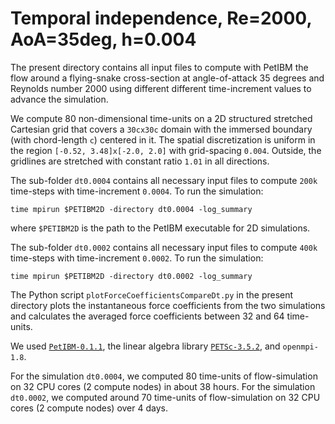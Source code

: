 # Temporal independence, Re=2000, AoA=35deg, h=0.004

The present directory contains all input files to compute with PetIBM the flow around a flying-snake cross-section at angle-of-attack 35 degrees and Reynolds number 2000 using different different time-increment values to advance the simulation.

We compute 80 non-dimensional time-units on a 2D structured stretched Cartesian grid that covers a `30cx30c` domain with the immersed boundary 
(with chord-length `c`) centered in it.
The spatial discretization is uniform in the region `[-0.52, 3.48]x[-2.0, 2.0]` with grid-spacing `0.004`.
Outside, the gridlines are stretched with constant ratio `1.01` in all directions.

The sub-folder `dt0.0004` contains all necessary input files to compute `200k` time-steps with time-increment `0.0004`.
To run the simulation:

    time mpirun $PETIBM2D -directory dt0.0004 -log_summary

where `$PETIBM2D` is the path to the PetIBM executable for 2D simulations.

The sub-folder `dt0.0002` contains all necessary input files to compute `400k` time-steps with time-increment `0.0002`.
To run the simulation:

    time mpirun $PETIBM2D -directory dt0.0002 -log_summary


The Python script `plotForceCoefficientsCompareDt.py` in the present directory plots the instantaneous force coefficients from the two simulations and calculates the averaged force coefficients between 32 and 64 time-units.

We used [`PetIBM-0.1.1`](https://github.com/barbagroup/PetIBM/releases/tag/0.1.1), the linear algebra library [`PETSc-3.5.2`](https://www.mcs.anl.gov/petsc/download/index.html), and `openmpi-1.8`.

For the simulation `dt0.0004`, we computed 80 time-units of flow-simulation on 32 CPU cores (2 compute nodes) in about 38 hours.
For the simulation `dt0.0002`, we computed  around 70 time-units of flow-simulation on 32 CPU cores (2 compute nodes) over 4 days.
